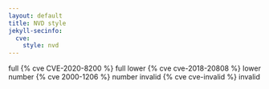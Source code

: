 ```yaml
---
layout: default
title: NVD style
jekyll-secinfo: 
  cve: 
    style: nvd
---
```


full {% cve CVE-2020-8200 %} full
lower {% cve cve-2018-20808 %} lower
number {% cve 2000-1206 %} number
invalid {% cve cve-invalid %} invalid


